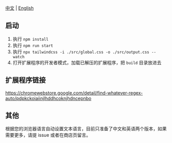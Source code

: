 [中文](./readme.md) | [English](./readme_en.md)

## 启动
1. 执行 `npm install`
2. 执行 `npm run start`
3. 执行 `npx tailwindcss -i ./src/global.css -o ./src/output.css --watch`
4. 打开扩展程序的开发者模式，加载已解压的扩展程序，把 `build` 目录放进去

## 扩展程序链接
https://chromewebstore.google.com/detail/find-whatever-regex-auto/pdpkckoiaiinjlhddhcoknjhdncepnbo

## 其他
根据您的浏览器语言自动设置文本语言，目前只准备了中文和英语两个版本，如果需要更多，请提 issue 或者在商店页留言。
